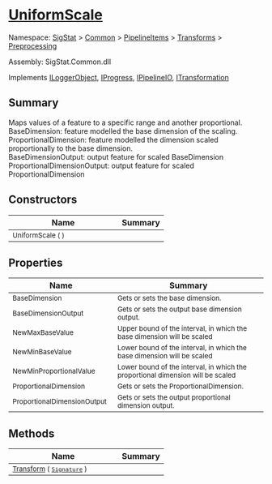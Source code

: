 # [UniformScale](./UniformScale.md)

Namespace: [SigStat]() > [Common](./../../../README.md) > [PipelineItems]() > [Transforms]() > [Preprocessing](./README.md)

Assembly: SigStat.Common.dll

Implements [ILoggerObject](./../../../ILoggerObject.md), [IProgress](./../../../Helpers/IProgress.md), [IPipelineIO](./../../../Pipeline/IPipelineIO.md), [ITransformation](./../../../ITransformation.md)

## Summary
Maps values of a feature to a specific range and another proportional.  <br>BaseDimension: feature modelled the base dimension of the scaling. <br>ProportionalDimension: feature modelled the dimension scaled proportionally to the base dimension. <br>BaseDimensionOutput: output feature for scaled BaseDimension<br>ProportionalDimensionOutput: output feature for scaled ProportionalDimension

## Constructors

| Name | Summary | 
| --- | --- | 
| <sub>UniformScale (  )</sub><div style="pointer-events:none;cursor:default;"><img width=200 style="max-height:100%;max-width:100%;"/></div>| <sub></sub>| <br>


## Properties

| Name | Summary | 
| --- | --- | 
| <sub>BaseDimension</sub><div style="pointer-events:none;cursor:default;"><img width=200 style="max-height:100%;max-width:100%;"/></div>| <sub>Gets or sets the base dimension.</sub>| <br>
| <sub>BaseDimensionOutput</sub><div style="pointer-events:none;cursor:default;"><img width=200 style="max-height:100%;max-width:100%;"/></div>| <sub>Gets or sets the output base dimension output.</sub>| <br>
| <sub>NewMaxBaseValue</sub><div style="pointer-events:none;cursor:default;"><img width=200 style="max-height:100%;max-width:100%;"/></div>| <sub>Upper bound of the interval, in which the base dimension will be scaled</sub>| <br>
| <sub>NewMinBaseValue</sub><div style="pointer-events:none;cursor:default;"><img width=200 style="max-height:100%;max-width:100%;"/></div>| <sub>Lower bound of the interval, in which the base dimension will be scaled</sub>| <br>
| <sub>NewMinProportionalValue</sub><div style="pointer-events:none;cursor:default;"><img width=200 style="max-height:100%;max-width:100%;"/></div>| <sub>Lower bound of the interval, in which the proportional dimension will be scaled</sub>| <br>
| <sub>ProportionalDimension</sub><div style="pointer-events:none;cursor:default;"><img width=200 style="max-height:100%;max-width:100%;"/></div>| <sub>Gets or sets the ProportionalDimension.</sub>| <br>
| <sub>ProportionalDimensionOutput</sub><div style="pointer-events:none;cursor:default;"><img width=200 style="max-height:100%;max-width:100%;"/></div>| <sub>Gets or sets the output proportional dimension output.</sub>| <br>


## Methods

| Name | Summary | 
| --- | --- | 
| <sub>[Transform](./Methods/UniformScale-100663886.md) ( [`Signature`](./../../../Signature.md) )</sub><div style="pointer-events:none;cursor:default;"><img width=200 style="max-height:100%;max-width:100%;"/></div>| <sub></sub>| <br>


